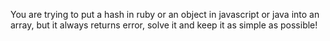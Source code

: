 You are trying to put a hash in ruby or an object in javascript or java into an array, but it always returns error, solve it and keep it as simple as possible!

